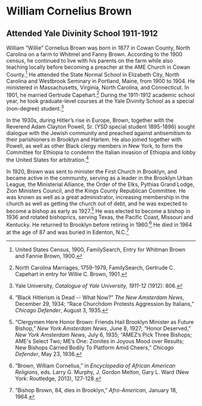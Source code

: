 # William Cornelius Brown
## Attended  Yale Divinity School 1911-1912
William “Willie” Cornelius Brown was born in 1877 in Cowan County, North Carolina on a farm to Whitmel and Fanny Brown. According to the 1900 census, he continued to live with his parents on the farm while also teaching locally before becoming a preacher at the AME Church in Cowan County.[^1] He attended the State Normal School in Elizabeth City, North Carolina and Westbrook Seminary in Portland, Maine, from 1900 to 1904. He ministered in Massachusetts, Virginia, North Carolina, and Connecticut. In 1901, he married Gertrude Capehart.[^2] During the 1911-1912 academic school year, he took graduate-level courses at the Yale Divinity School as a special (non-degree) student.[^3]  

In the 1930s, during Hitler’s rise in Europe, Brown, together with the Reverend Adam Clayton Powell, Sr. (YSD special student 1895-1896) sought dialogue with the Jewish community and preached against antisemitism to their parishioners in Brooklyn and Harlem. He also joined together with Powell, as well as other Black clergy members in New York, to form the Committee for Ethiopia to condemn the Italian invasion of Ethiopia and lobby the United States for arbitration.[^4]  

In 1920, Brown was sent to minister the First Church in Brooklyn, and became active in the community, serving as a leader in the Brooklyn Urban League, the Ministerial Alliance, the Order of the Elks, Pythias Grand Lodge, Zion Ministers Council, and the Kings County Republican Committee. He was known as well as a great administrator, increasing membership in the church as well as getting the church out of debt, and he was expected to become a bishop as early as 1927.[^5] He was elected to become a bishop in 1936 and rotated bishoprics, serving Texas, the Pacific Coast, Missouri and Kentucky. He returned to Brooklyn before retiring in 1960.[^6] He died in 1964 at the age of 87 and was buried in Edenton, N.C.[^7]  

[^1]: United States Census, 1900, FamilySearch, Entry for Whitman Brown and Fannie Brown, 1900. 
[^2]: North Carolina Marriages, 1759-1979, FamilySearch, Gertrude C. Capehart in entry for Willie C. Brown, 1901.
[^3]: Yale University, *Catalogue of Yale University, 1911-12* (1912): 806. 
[^4]: “Black Hitlerism is Dead -- What Now?” *The New Amsterdam News*, December 29, 1934; “Race Churchdom Protests Aggression by Italians,” *Chicago Defender*, August 3, 1935.
[^5]: “Clergymen Here Honor Brown: Friends Hail Brooklyn Minister as Future Bishop,” *New York Amsterdam News*, June 8, 1927; “Honor Deserved,” *New York Amsterdam News*, July 6, 1935; “AMEZ’s Pick Three Bishops; AME's Select Two; ME’s One: Zionites in Joyous Mood over Results; New Bishops Carried Bodily To Platform Amid Cheers,” *Chicago Defender*, May 23, 1936.
[^6]: “Brown, William Cornelius,” in *Encyclopedia of African American Religions*, eds. Larry G. Murphy, J. Gordon Melton, Gary L. Ward (New York: Routledge, 2013), 127-128.
[^7]: “Bishop Brown, 84, dies in Brooklyn,” *Afro-American*, January 18, 1964. 
